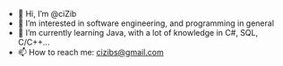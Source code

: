 - 👋 Hi, I’m @ciZib
- 👀 I’m interested in software engineering, and programming in general
- 🌱 I’m currently learning Java, with a lot of knowledge in C#, SQL, C/C++...
- 📫 How to reach me: cizibs@gmail.com

<!---
ciZib/ciZib is a ✨ special ✨ repository because its `README.md` (this file) appears on your GitHub profile.
You can click the Preview link to take a look at your changes.
--->
